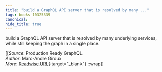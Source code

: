 ```yaml
---
title: "build a GraphQL API server that is resolved by many ..."
tags: books-10325339
canonical: 
hide_title: true
---
```


build a GraphQL API server that is resolved by many underlying services, while still keeping the graph in a single place.


[[_Source_: Production Ready GraphQL<br>
_Author_: Marc-Andre Giroux<br>
_More_: [Readwise URL](https://readwise.io/open/210672390){:target="_blank"}
::wrap]]